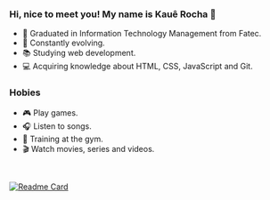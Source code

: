 ### Hi, nice to meet you! My name is Kauê Rocha 👋

- 🔭 Graduated in Information Technology Management from Fatec.
- 🚀 Constantly evolving.
- 📚 Studying web development.
- 💻 Acquiring knowledge about HTML, CSS, JavaScript and Git.

### Hobies

- 🎮 Play games.
- 🎧 Listen to songs.
- 💪 Training at the gym.
- 🎬 Watch movies, series and videos.



<br>





[![Readme Card](https://github-readme-stats.vercel.app/api/top-langs/?username=KaueRochaVieira&layout=compact)](https://github.com/anuraghazra/github-readme-stats)
